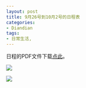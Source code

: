 ```yaml
---
layout: post
title: 9月26号到10月2号的日程表
categories:
- Diandian
tags:
- 日常生活, 
---
```

<p>日程的PDF文件下载<a href="http://115.com/file/e6vmldqo# 9-26..10-2.pdf" target="_blank">点此</a>。</p>
<p><img src="http://m1.img.srcdd.com/farm4/d/2012/0627/10/AE65C37DA32AE83113FB351C80076C1F_B500_900_500_365.PNG" /></p>
<p><img src="http://m2.img.srcdd.com/farm5/d/2012/0627/10/705F07D609B1AE3D666A76F6A1CCB780_B500_900_500_186.PNG" /><br /><br /></p>
<p></p>